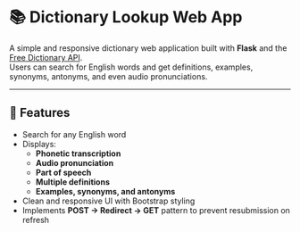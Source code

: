 # 📚 Dictionary Lookup Web App

A simple and responsive dictionary web application built with **Flask** and the [Free Dictionary API](https://dictionaryapi.dev/).  
Users can search for English words and get definitions, examples, synonyms, antonyms, and even audio pronunciations.

---

## 🚀 Features
- Search for any English word
- Displays:
  - **Phonetic transcription**
  - **Audio pronunciation**
  - **Part of speech**
  - **Multiple definitions**
  - **Examples, synonyms, and antonyms**
- Clean and responsive UI with Bootstrap styling
- Implements **POST → Redirect → GET** pattern to prevent resubmission on refresh
